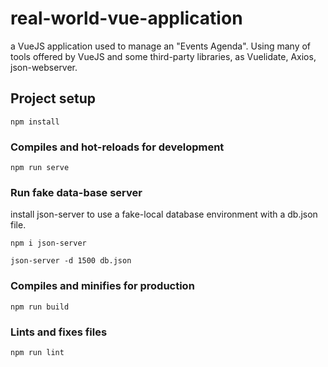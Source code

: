 # real-world-vue-application

a VueJS application used to manage an "Events Agenda". Using many of tools offered by VueJS and some third-party libraries, as Vuelidate, Axios, json-webserver.

## Project setup

```
npm install
```

### Compiles and hot-reloads for development

```
npm run serve
```

### Run fake data-base server

install json-server to use a fake-local database environment with a db.json file.

```
npm i json-server
```

```
json-server -d 1500 db.json
```

### Compiles and minifies for production

```
npm run build
```

### Lints and fixes files

```
npm run lint
```
